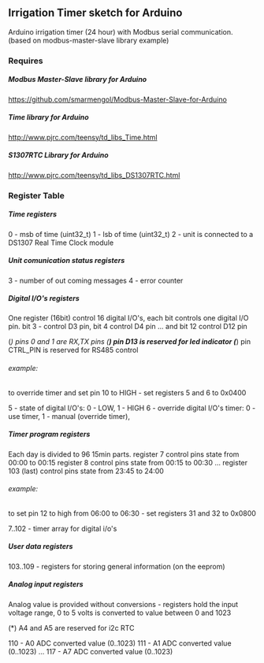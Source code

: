 ## Irrigation Timer sketch for Arduino

Arduino irrigation timer (24 hour) with Modbus serial communication.
(based on modbus-master-slave library example)

### Requires

##### Modbus Master-Slave library for Arduino
https://github.com/smarmengol/Modbus-Master-Slave-for-Arduino

##### Time library for Arduino
http://www.pjrc.com/teensy/td_libs_Time.html

##### S1307RTC Library for Arduino
http://www.pjrc.com/teensy/td_libs_DS1307RTC.html

### Register Table

##### Time registers

0 - msb of time (uint32_t)
1 - lsb of time (uint32_t)
2 - unit is connected to a DS1307 Real Time Clock module

##### Unit comunication status registers

3 - number of out coming messages
4 - error counter

##### Digital I/O's registers

One register (16bit) control 16 digital I/O's, each bit controls one digital I/O pin.
bit 3 - control D3 pin, bit 4 control D4 pin ... and bit 12 control D12 pin

(*) pins 0 and 1 are RX,TX pins
(**) pin D13 is reserved for led indicator 
(***) pin CTRL_PIN is reserved for RS485 control

###### example:
to override timer and set pin 10 to HIGH -
set registers 5 and 6 to 0x0400

5 - state of digital I/O's: 0 - LOW, 1 - HIGH
6 - override digital I/O's timer: 0 - use timer, 1 - manual (override timer),

##### Timer program registers

Each day is divided to 96 15min parts.
register 7 control pins state from 00:00 to 00:15
register 8 control pins state from 00:15 to 00:30
...
register 103 (last) control pins state from 23:45 to 24:00

###### example:
to set pin 12 to high from 06:00 to 06:30 -
set registers 31 and 32 to 0x0800

7..102 - timer array for digital i/o's

##### User data registers

103..109 - registers for storing general information (on the eeprom)

##### Analog input registers

Analog value is provided without conversions -
registers hold the input voltage range, 0 to 5 volts is converted to value between 0 and 1023

(*) A4 and A5 are reserved for i2c RTC

110 - A0 ADC converted value (0..1023)
111 - A1 ADC converted value (0..1023)
...
117 - A7 ADC converted value (0..1023)

